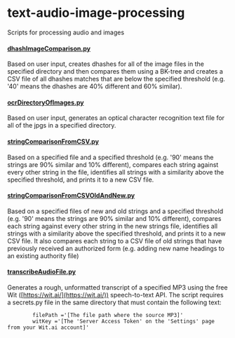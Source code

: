 # text-audio-image-processing
Scripts for processing audio and images

#### [dhashImageComparison.py](dhashImageComparison.py)
Based on user input, creates dhashes for all of the image files in the specified directory and then compares them using a BK-tree and creates a CSV file of all dhashes matches that are below the specified threshold (e.g. '40' means the dhashes are 40% different and 60% similar).

#### [ocrDirectoryOfImages.py](ocrDirectoryOfImages.py)
Based on user input, generates an optical character recognition text file for all of the jpgs in a specified directory.

#### [stringComparisonFromCSV.py](stringComparisonFromCSV.py)
Based on a specified file and a specified threshold (e.g. '90' means the strings are 90% similar and 10% different), compares each string against every other string in the file, identifies all strings with a similarity above the specified threshold, and prints it to a new CSV file.

#### [stringComparisonFromCSVOldAndNew.py](stringComparisonFromCSVOldAndNew.py)
Based on a specified files of new and old strings and a specified threshold (e.g. '90' means the strings are 90% similar and 10% different), compares each string against every other string in the new strings file, identifies all strings with a similarity above the specified threshold, and prints it to a new CSV file. It also compares each string to a CSV file of old strings that have previously received an authorized form (e.g. adding new name headings to an existing authority file)

#### [transcribeAudioFile.py](transcribeAudioFile.py)
Generates a rough, unformatted transcript of a specified MP3 using the free Wit ([https://wit.ai/](https://wit.ai/)) speech-to-text API. The script requires a secrets.py file in the same directory that must contain the following text:
```
        filePath ='[The file path where the source MP3]'
        witKey ='[The 'Server Access Token' on the 'Settings' page from your Wit.ai account]'

```
